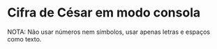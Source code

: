# Cifra de César em modo consola

NOTA: Não usar números nem símbolos, usar apenas letras e espaços como texto.